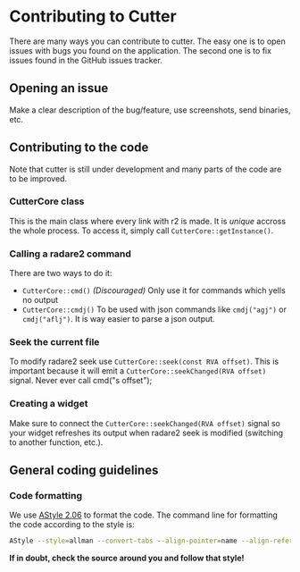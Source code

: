 # Contributing to Cutter

There are many ways you can contribute to cutter.
The easy one is to open issues with bugs you found on the application.
The second one is to fix issues found in the GitHub issues tracker.

## Opening an issue

Make a clear description of the bug/feature, use screenshots, send binaries, etc.

## Contributing to the code

Note that cutter is still under development and many parts of the code are to be improved.

### CutterCore class

This is the main class where every link with r2 is made. It is *unique* accross the whole process. To access it, simply call `CutterCore::getInstance()`.

### Calling a radare2 command

There are two ways to do it:
* `CutterCore::cmd()` *(Discouraged)* Only use it for commands which yells no output
* `CutterCore::cmdj()` To be used with json commands like `cmdj("agj")` or `cmdj("aflj")`. It is way easier to parse a json output.

### Seek the current file

To modify radare2 seek use `CutterCore::seek(const RVA offset)`. This is important because it will emit a `CutterCore::seekChanged(RVA offset)` signal.
Never ever call cmd("s offset");

### Creating a widget

Make sure to connect the `CutterCore::seekChanged(RVA offset)` signal so your widget refreshes its output when radare2 seek is modified (switching to another function, etc.).

## General coding guidelines

### Code formatting

We use [AStyle 2.06](https://sourceforge.net/projects/astyle/files/astyle/astyle%202.06/) to format the code. The command line for formatting the code according to the style is:

```bash
AStyle --style=allman --convert-tabs --align-pointer=name --align-reference=name --indent=spaces --indent-namespaces --indent-col1-comments --pad-oper --pad-header --unpad-paren --keep-one-line-blocks --close-templates $(git ls-files *.cpp *.h *.c *.hpp)
```

**If in doubt, check the source around you and follow that style!**
